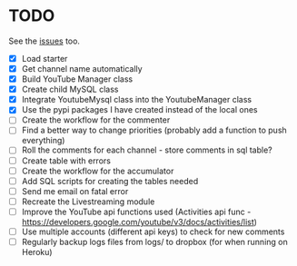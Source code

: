 # TODO
See the [issues](https://github.com/drkostas/youbot/issues) too.
- [X] Load starter
- [X] Get channel name automatically
- [X] Build YouTube Manager class
- [X] Create child MySQL class
- [X] Integrate YoutubeMysql class into the YoutubeManager class
- [X] Use the pypi packages I have created instead of the local ones
- [ ] Create the workflow for the commenter
- [ ] Find a better way to change priorities (probably add a function to push everything)
- [ ] Roll the comments for each channel - store comments in sql table?
- [ ] Create table with errors
- [ ] Create the workflow for the accumulator
- [ ] Add SQL scripts for creating the tables needed
- [ ] Send me email on fatal error
- [ ] Recreate the Livestreaming module
- [ ] Improve the YouTube api functions used (Activities api func - https://developers.google.com/youtube/v3/docs/activities/list)
- [ ] Use multiple accounts (different api keys) to check for new comments
- [ ] Regularly backup logs files from logs/ to dropbox (for when running on Heroku)
